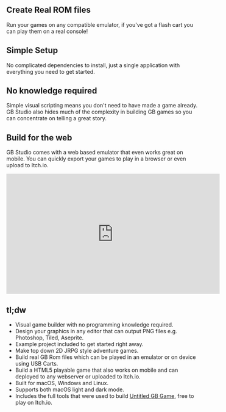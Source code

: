 <section class="homepage-left">
  <div class="homepage-center">
    <div class="homepage-content">
      <h2>Create Real ROM files</h2>
      <p>Run your games on any compatible emulator, if you've got a flash cart you can play them on a real console!</p>
    </div>
  </div>
  <div class="homepage-center">
    <div class="homepage-content">
      <h2>Simple Setup</h2>
      <p>No complicated dependencies to install, just a single application with everything you need to get started.</p>
    </div>
  </div>  
</section>

<section class="homepage-left">
  <div class="homepage-center">
    <div class="homepage-content">
      <h2>No knowledge required</h2>
      <p>Simple visual scripting means you don't need to have made a game already. GB Studio also hides much of the complexity in building GB games so you can concentrate on telling a great story.</p> 
    </div>
  </div>
  <div class="homepage-center">
    <div class="homepage-content">
      <h2>Build for the web</h2>
      <p>GB Studio comes with a web based emulator that even works great on mobile. You can quickly export your games to play in a browser or even upload to Itch.io.</p>
    </div>
  </div>  
</section>

<section class="Video">
  <div class="VideoContainer">
    <iframe width="560" height="315" src="https://www.youtube.com/embed/9k3RPaziVcw" frameborder="0" allow="accelerometer; autoplay; encrypted-media; gyroscope; picture-in-picture" allowfullscreen></iframe>
  </div>
</section>

<section>
<h2>tl;dw</h2>
<ul>
<li>Visual game builder with no programming knowledge required.</li>
<li>Design your graphics in any editor that can output PNG files e.g. Photoshop, Tiled, Aseprite.</li>
<li>Example project included to get started right away.</li>
<li>Make top down 2D JRPG style adventure games.</li>
<li>Build real GB Rom files which can be played in an emulator or on device using USB Carts.</li>
<li>Build a HTML5 playable game that also works on mobile and can deployed to any webserver or uploaded to Itch.io.</li>
<li>Built for macOS, Windows and Linux.</li>
<li>Supports both macOS light and dark mode.</li>
<li>Includes the full tools that were used to build <a href="https://chrismaltby.itch.io/untitled-gb-game">Untitled GB Game</a>, free to play on Itch.io.</li>

</ul>
</section>